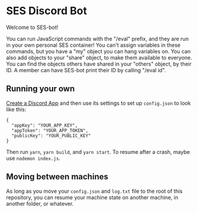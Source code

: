 # SES Discord Bot

Welcome to SES-bot!
  
You can run JavaScript commands with the "/eval" prefix, and they are run in your own personal SES container!
You can't assign variables in these commands, but you have a "my" object you can hang variables on.
You can also add objects to your "share" object, to make them available to everyone.
You can find the objects others have shared in your "others" object, by their ID.
A member can have SES-bot print their ID by calling "/eval id".

## Running your own

[Create a Discord App](https://discord.com/developers/applications) and then use its settings to set up `config.json` to look like this:

```
{
  "appKey": "YOUR_APP_KEY",
  "appToken": "YOUR_APP_TOKEN",
  "publicKey": "YOUR_PUBLIC_KEY"
}
```
Then run `yarn`, `yarn build`, and `yarn start`.
To resume after a crash, maybe use `nodemon index.js`.

## Moving between machines

As long as you move your `config.json` and `log.txt` file to the root of this repository, you can resume your machine state on another machine, in another folder, or whatever.

